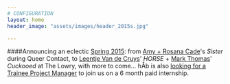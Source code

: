 ```yaml
---
# CONFIGURATION
layout: home
header_image: "assets/images/header_2015s.jpg"

---
```

####Announcing an eclectic [Spring 2015](/current/2015-spring): from [Amy + Rosana Cade](/current/2015-spring/cade)'s *Sister* during Queer Contact, to [Leentje Van de Cruys](/current/2015-spring/vandecruys)' *HORSE* + [Mark Thomas](/current/2015-spring/thomas)' *Cuckooed* at The Lowry, with more to come… hÅb is also [looking for a Trainee Project Manager](http://habmcr.posthaven.com/trainee-project-manager-paid-internship-6-months-with-hab-slash-word-of-warning-from-feb-2015) to join us on a 6 month paid internship.
